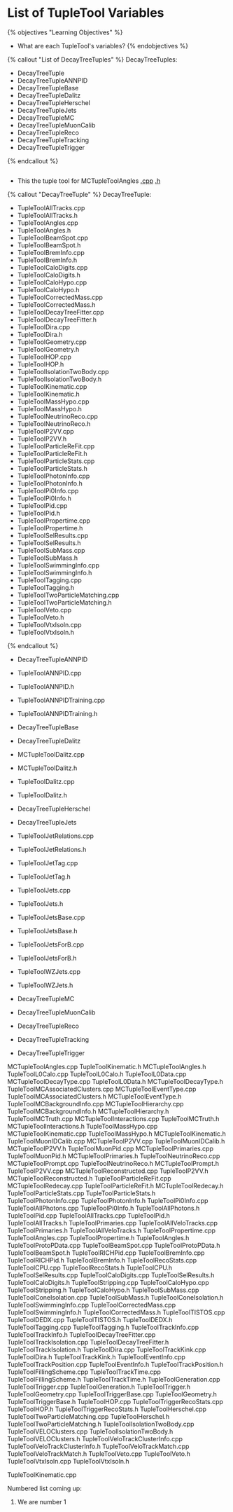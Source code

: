 # List of TupleTool Variables

{% objectives "Learning Objectives" %}
* What are each TupleTool's variables?
{% endobjectives %} 

{% callout "List of DecayTreeTuples" %}
DecayTreeTuples:

 -  DecayTreeTuple 
 -  DecayTreeTupleANNPID 
 -  DecayTreeTupleBase 
 -  DecayTreeTupleDalitz 
 -  DecayTreeTupleHerschel 
 -  DecayTreeTupleJets 
 -  DecayTreeTupleMC 
 -  DecayTreeTupleMuonCalib 
 -  DecayTreeTupleReco 
 -  DecayTreeTupleTracking 
 -  DecayTreeTupleTrigger 

{% endcallout %} 

```python

```

- This the tuple tool for MCTupleToolAngles 
[.cpp](MCTupleToolAngles.html) 
[.h](MCTupleToolAngles2.html) 
 
{% callout "DecayTreeTuple" %}
DecayTreeTuple:
 - TupleToolAllTracks.cpp
 - TupleToolAllTracks.h
 - TupleToolAngles.cpp
 - TupleToolAngles.h
 - TupleToolBeamSpot.cpp
 - TupleToolBeamSpot.h
 - TupleToolBremInfo.cpp
 - TupleToolBremInfo.h
 - TupleToolCaloDigits.cpp
 - TupleToolCaloDigits.h
 - TupleToolCaloHypo.cpp
 - TupleToolCaloHypo.h
 - TupleToolCorrectedMass.cpp
 - TupleToolCorrectedMass.h
 - TupleToolDecayTreeFitter.cpp
 - TupleToolDecayTreeFitter.h
 - TupleToolDira.cpp
 - TupleToolDira.h
 - TupleToolGeometry.cpp
 - TupleToolGeometry.h
 - TupleToolHOP.cpp
 - TupleToolHOP.h
 - TupleToolIsolationTwoBody.cpp
 - TupleToolIsolationTwoBody.h
 - TupleToolKinematic.cpp
 - TupleToolKinematic.h
 - TupleToolMassHypo.cpp
 - TupleToolMassHypo.h
 - TupleToolNeutrinoReco.cpp
 - TupleToolNeutrinoReco.h
 - TupleToolP2VV.cpp
 - TupleToolP2VV.h
 - TupleToolParticleReFit.cpp
 - TupleToolParticleReFit.h
 - TupleToolParticleStats.cpp
 - TupleToolParticleStats.h
 - TupleToolPhotonInfo.cpp
 - TupleToolPhotonInfo.h
 - TupleToolPi0Info.cpp
 - TupleToolPi0Info.h
 - TupleToolPid.cpp
 - TupleToolPid.h
 - TupleToolPropertime.cpp
 - TupleToolPropertime.h
 - TupleToolSelResults.cpp
 - TupleToolSelResults.h
 - TupleToolSubMass.cpp
 - TupleToolSubMass.h
 - TupleToolSwimmingInfo.cpp
 - TupleToolSwimmingInfo.h
 - TupleToolTagging.cpp
 - TupleToolTagging.h
 - TupleToolTwoParticleMatching.cpp
 - TupleToolTwoParticleMatching.h
 - TupleToolVeto.cpp
 - TupleToolVeto.h
 - TupleToolVtxIsoln.cpp
 - TupleToolVtxIsoln.h

{% endcallout %} 



- DecayTreeTupleANNPID 

- TupleToolANNPID.cpp
- TupleToolANNPID.h
- TupleToolANNPIDTraining.cpp
- TupleToolANNPIDTraining.h

- DecayTreeTupleBase 

- DecayTreeTupleDalitz 

- MCTupleToolDalitz.cpp
- MCTupleToolDalitz.h
- TupleToolDalitz.cpp
- TupleToolDalitz.h	 

- DecayTreeTupleHerschel 

- DecayTreeTupleJets 

- TupleToolJetRelations.cpp
- TupleToolJetRelations.h	
- TupleToolJetTag.cpp
- TupleToolJetTag.h	
- TupleToolJets.cpp
- TupleToolJets.h	
- TupleToolJetsBase.cpp	
- TupleToolJetsBase.h	
- TupleToolJetsForB.cpp			
- TupleToolJetsForB.h			
- TupleToolWZJets.cpp
- TupleToolWZJets.h

- DecayTreeTupleMC 

- DecayTreeTupleMuonCalib 

- DecayTreeTupleReco 

- DecayTreeTupleTracking 

- DecayTreeTupleTrigger 

MCTupleToolAngles.cpp			TupleToolKinematic.h
MCTupleToolAngles.h			TupleToolL0Calo.cpp
		TupleToolL0Calo.h
		TupleToolL0Data.cpp
MCTupleToolDecayType.cpp		TupleToolL0Data.h
MCTupleToolDecayType.h			TupleToolMCAssociatedClusters.cpp
MCTupleToolEventType.cpp		TupleToolMCAssociatedClusters.h
MCTupleToolEventType.h			TupleToolMCBackgroundInfo.cpp
MCTupleToolHierarchy.cpp		TupleToolMCBackgroundInfo.h
MCTupleToolHierarchy.h			TupleToolMCTruth.cpp
MCTupleToolInteractions.cpp		TupleToolMCTruth.h
MCTupleToolInteractions.h		TupleToolMassHypo.cpp
MCTupleToolKinematic.cpp		TupleToolMassHypo.h
MCTupleToolKinematic.h			TupleToolMuonIDCalib.cpp
MCTupleToolP2VV.cpp			TupleToolMuonIDCalib.h
MCTupleToolP2VV.h			TupleToolMuonPid.cpp
MCTupleToolPrimaries.cpp		TupleToolMuonPid.h
MCTupleToolPrimaries.h			TupleToolNeutrinoReco.cpp
MCTupleToolPrompt.cpp			TupleToolNeutrinoReco.h
MCTupleToolPrompt.h			TupleToolP2VV.cpp
MCTupleToolReconstructed.cpp		TupleToolP2VV.h
MCTupleToolReconstructed.h		TupleToolParticleReFit.cpp
MCTupleToolRedecay.cpp			TupleToolParticleReFit.h
MCTupleToolRedecay.h			TupleToolParticleStats.cpp
		TupleToolParticleStats.h
TupleToolPhotonInfo.cpp
	TupleToolPhotonInfo.h
	TupleToolPi0Info.cpp
TupleToolAllPhotons.cpp			TupleToolPi0Info.h
TupleToolAllPhotons.h			TupleToolPid.cpp
TupleToolAllTracks.cpp			TupleToolPid.h
TupleToolAllTracks.h			TupleToolPrimaries.cpp
TupleToolAllVeloTracks.cpp		TupleToolPrimaries.h
TupleToolAllVeloTracks.h		TupleToolPropertime.cpp
TupleToolAngles.cpp			TupleToolPropertime.h
TupleToolAngles.h			TupleToolProtoPData.cpp
TupleToolBeamSpot.cpp			TupleToolProtoPData.h
TupleToolBeamSpot.h			TupleToolRICHPid.cpp
TupleToolBremInfo.cpp			TupleToolRICHPid.h
TupleToolBremInfo.h			TupleToolRecoStats.cpp
TupleToolCPU.cpp			TupleToolRecoStats.h
TupleToolCPU.h				TupleToolSelResults.cpp
TupleToolCaloDigits.cpp			TupleToolSelResults.h
TupleToolCaloDigits.h			TupleToolStripping.cpp
TupleToolCaloHypo.cpp			TupleToolStripping.h
TupleToolCaloHypo.h			TupleToolSubMass.cpp
TupleToolConeIsolation.cpp		TupleToolSubMass.h
TupleToolConeIsolation.h		TupleToolSwimmingInfo.cpp
TupleToolCorrectedMass.cpp		TupleToolSwimmingInfo.h
TupleToolCorrectedMass.h		TupleToolTISTOS.cpp
TupleToolDEDX.cpp			TupleToolTISTOS.h
TupleToolDEDX.h				TupleToolTagging.cpp
		TupleToolTagging.h
		TupleToolTrackInfo.cpp
		TupleToolTrackInfo.h
TupleToolDecayTreeFitter.cpp		TupleToolTrackIsolation.cpp
TupleToolDecayTreeFitter.h		TupleToolTrackIsolation.h
TupleToolDira.cpp			TupleToolTrackKink.cpp
TupleToolDira.h				TupleToolTrackKink.h
TupleToolEventInfo.cpp			TupleToolTrackPosition.cpp
TupleToolEventInfo.h			TupleToolTrackPosition.h
TupleToolFillingScheme.cpp		TupleToolTrackTime.cpp
TupleToolFillingScheme.h		TupleToolTrackTime.h
TupleToolGeneration.cpp			TupleToolTrigger.cpp
TupleToolGeneration.h			TupleToolTrigger.h
TupleToolGeometry.cpp			TupleToolTriggerBase.cpp
TupleToolGeometry.h			TupleToolTriggerBase.h
TupleToolHOP.cpp			TupleToolTriggerRecoStats.cpp
TupleToolHOP.h				TupleToolTriggerRecoStats.h
TupleToolHerschel.cpp			TupleToolTwoParticleMatching.cpp
TupleToolHerschel.h			TupleToolTwoParticleMatching.h
TupleToolIsolationTwoBody.cpp		TupleToolVELOClusters.cpp
TupleToolIsolationTwoBody.h		TupleToolVELOClusters.h
		TupleToolVeloTrackClusterInfo.cpp
		TupleToolVeloTrackClusterInfo.h
	TupleToolVeloTrackMatch.cpp
			TupleToolVeloTrackMatch.h
			TupleToolVeto.cpp
			TupleToolVeto.h
		TupleToolVtxIsoln.cpp
	TupleToolVtxIsoln.h

TupleToolKinematic.cpp

Numbered list coming up:

  1. We are number 1

